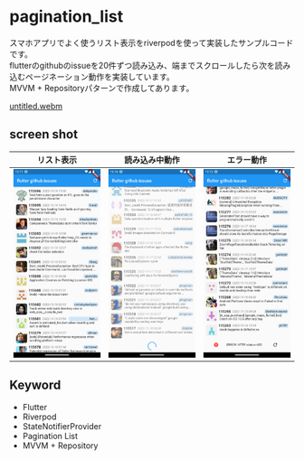# pagination_list

スマホアプリでよく使うリスト表示をriverpodを使って実装したサンプルコードです。  
flutterのgithubのissueを20件ずつ読み込み、端までスクロールしたら次を読み込むページネーション動作を実装しています。  
MVVM + Repositoryパターンで作成してあります。  

[untitled.webm](https://user-images.githubusercontent.com/105623497/202860564-a1680226-d8fa-4553-8c1e-a4563ec32b1f.webm)

## screen shot

|リスト表示|読み込み中動作|エラー動作|
|---|---|---|
|![](images/pagination.png)|![](images/loading.png)|![](images/pagination_error.png)|

## Keyword

- Flutter
- Riverpod
- StateNotifierProvider
- Pagination List
- MVVM + Repository
